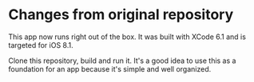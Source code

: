 # Changes from original repository
This app now runs right out of the box. It was built with XCode 6.1 and is targeted for iOS 8.1.

Clone this repository, build and run it. It's a good idea to use this as a foundation for an app because it's simple and well organized.
